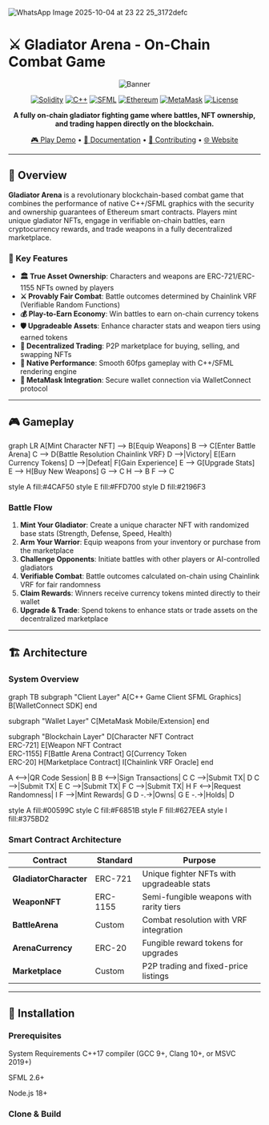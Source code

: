 ![WhatsApp Image 2025-10-04 at 23 22 25_3172defc](https://github.com/user-attachments/assets/821cffc0-fa6b-46e6-b90d-8deccbba31cf)

# ⚔️ Gladiator Arena - On-Chain Combat Game

<div align="center">

![Banner](https://raw.githubusercontent.com/YOUR_USERNAME/gladiator-arena/main/assets/arena_logo.png)

[![Solidity](https://img.shields.io/badge/Solidity-0.8.20-363636?style=for-the-badge&logo=solidity)](https://soliditylang.org/)
[![C++](https://img.shields.io/badge/C++-17-00599C?style=for-the-badge&logo=cplusplus)](https://isocpp.org/)
[![SFML](https://img.shields.io/badge/SFML-2.6-8CC445?style=for-the-badge&logo=sfml)](https://www.sfml-dev.org/)
[![Ethereum](https://img.shields.io/badge/Ethereum-3C3C3D?style=for-the-badge&logo=ethereum)](https://ethereum.org/)
[![MetaMask](https://img.shields.io/badge/MetaMask-F6851B?style=for-the-badge&logo=metamask&logoColor=white)](https://metamask.io/)
[![License](https://img.shields.io/badge/License-MIT-yellow.svg?style=for-the-badge)](LICENSE)

**A fully on-chain gladiator fighting game where battles, NFT ownership, and trading happen directly on the blockchain.**

[🎮 Play Demo](#installation) • [📖 Documentation](#documentation) • [🤝 Contributing](#contributing) • [🌐 Website](#)

</div>

---

## 🌟 Overview

**Gladiator Arena** is a revolutionary blockchain-based combat game that combines the performance of native C++/SFML graphics with the security and ownership guarantees of Ethereum smart contracts. Players mint unique gladiator NFTs, engage in verifiable on-chain battles, earn cryptocurrency rewards, and trade weapons in a fully decentralized marketplace.

### 🎯 Key Features

- **🏛️ True Asset Ownership**: Characters and weapons are ERC-721/ERC-1155 NFTs owned by players
- **⚔️ Provably Fair Combat**: Battle outcomes determined by Chainlink VRF (Verifiable Random Functions)
- **💰 Play-to-Earn Economy**: Win battles to earn on-chain currency tokens
- **🛡️ Upgradeable Assets**: Enhance character stats and weapon tiers using earned tokens
- **🤝 Decentralized Trading**: P2P marketplace for buying, selling, and swapping NFTs
- **🎨 Native Performance**: Smooth 60fps gameplay with C++/SFML rendering engine
- **🔐 MetaMask Integration**: Secure wallet connection via WalletConnect protocol

---

## 🎮 Gameplay
graph LR
A[Mint Character NFT] --> B[Equip Weapons]
B --> C[Enter Battle Arena]
C --> D{Battle Resolution
Chainlink VRF}
D -->|Victory| E[Earn Currency Tokens]
D -->|Defeat| F[Gain Experience]
E --> G[Upgrade Stats]
E --> H[Buy New Weapons]
G --> C
H --> B
F --> C

style A fill:#4CAF50
style E fill:#FFD700
style D fill:#2196F3


### Battle Flow

1. **Mint Your Gladiator**: Create a unique character NFT with randomized base stats (Strength, Defense, Speed, Health)
2. **Arm Your Warrior**: Equip weapons from your inventory or purchase from the marketplace
3. **Challenge Opponents**: Initiate battles with other players or AI-controlled gladiators
4. **Verifiable Combat**: Battle outcomes calculated on-chain using Chainlink VRF for fair randomness
5. **Claim Rewards**: Winners receive currency tokens minted directly to their wallet
6. **Upgrade & Trade**: Spend tokens to enhance stats or trade assets on the decentralized marketplace

---

## 🏗️ Architecture

### System Overview

graph TB
subgraph "Client Layer"
A[C++ Game Client
SFML Graphics]
B[WalletConnect SDK]
end

subgraph "Wallet Layer"
    C[MetaMask Mobile/Extension]
end

subgraph "Blockchain Layer"
    D[Character NFT Contract<br/>ERC-721]
    E[Weapon NFT Contract<br/>ERC-1155]
    F[Battle Arena Contract]
    G[Currency Token<br/>ERC-20]
    H[Marketplace Contract]
    I[Chainlink VRF Oracle]
end

A <-->|QR Code Session| B
B <-->|Sign Transactions| C
C -->|Submit TX| D
C -->|Submit TX| E
C -->|Submit TX| F
C -->|Submit TX| H
F <-->|Request Randomness| I
F -->|Mint Rewards| G
D -.->|Owns| G
E -.->|Holds| D

style A fill:#00599C
style C fill:#F6851B
style F fill:#627EEA
style I fill:#375BD2


### Smart Contract Architecture

| Contract | Standard | Purpose |
|----------|----------|---------|
| **GladiatorCharacter** | ERC-721 | Unique fighter NFTs with upgradeable stats |
| **WeaponNFT** | ERC-1155 | Semi-fungible weapons with rarity tiers |
| **BattleArena** | Custom | Combat resolution with VRF integration |
| **ArenaCurrency** | ERC-20 | Fungible reward tokens for upgrades |
| **Marketplace** | Custom | P2P trading and fixed-price listings |

---

## 🚀 Installation

### Prerequisites

System Requirements
C++17 compiler (GCC 9+, Clang 10+, or MSVC 2019+)

SFML 2.6+

Node.js 18+
### Clone & Build
